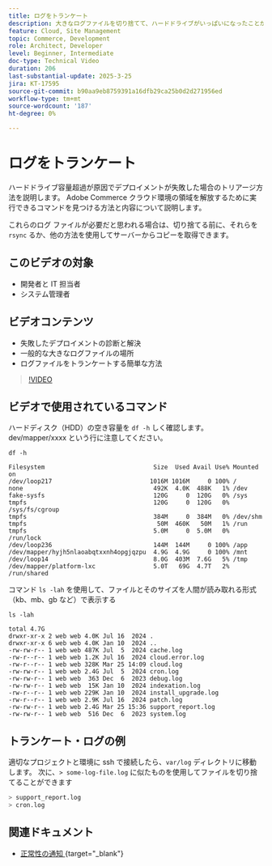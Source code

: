 ```yaml
---
title: ログをトランケート
description: 大きなログファイルを切り捨てて、ハードドライブがいっぱいになったことが原因でデプロイメントが失敗した場合の対処方法を説明します。
feature: Cloud, Site Management
topic: Commerce, Development
role: Architect, Developer
level: Beginner, Intermediate
doc-type: Technical Video
duration: 206
last-substantial-update: 2025-3-25
jira: KT-17595
source-git-commit: b90aa9eb8759391a16dfb29ca25b0d2d271956ed
workflow-type: tm+mt
source-wordcount: '187'
ht-degree: 0%

---
```


# ログをトランケート

ハードドライブ容量超過が原因でデプロイメントが失敗した場合のトリアージ方法を説明します。 Adobe Commerce クラウド環境の領域を解放するために実行できるコマンドを見つける方法と内容について説明します。

これらのログ ファイルが必要だと思われる場合は、切り捨てる前に、それらを `rsync` るか、他の方法を使用してサーバーからコピーを取得できます。

## このビデオの対象

- 開発者と IT 担当者
- システム管理者

## ビデオコンテンツ

- 失敗したデプロイメントの診断と解決
- 一般的な大きなログファイルの場所
- ログファイルをトランケートする簡単な方法

>[!VIDEO](https://video.tv.adobe.com/v/3454572?learn=on)


## ビデオで使用されているコマンド

ハードディスク（HDD）の空き容量を `df -h` しく確認します。 dev/mapper/xxxx という行に注意してください。

```SHELL
df -h

Filesystem                              Size  Used Avail Use% Mounted on
/dev/loop217                           1016M 1016M     0 100% /
none                                    492K  4.0K  488K   1% /dev
fake-sysfs                              120G     0  120G   0% /sys
tmpfs                                   120G     0  120G   0% /sys/fs/cgroup
tmpfs                                   384M     0  384M   0% /dev/shm
tmpfs                                    50M  460K   50M   1% /run
tmpfs                                   5.0M     0  5.0M   0% /run/lock
/dev/loop236                            144M  144M     0 100% /app
/dev/mapper/hyjh5nlaoabqtxxnh4opgjqzpu  4.9G  4.9G     0 100% /mnt
/dev/loop14                             8.0G  403M  7.6G   5% /tmp
/dev/mapper/platform-lxc                5.0T   69G  4.7T   2% /run/shared
```


コマンド `ls -lah` を使用して、ファイルとそのサイズを人間が読み取れる形式（kb、mb、gb など）で表示する

```SHELL
ls -lah

total 4.7G
drwxr-xr-x 2 web web 4.0K Jul 16  2024 .
drwxr-xr-x 6 web web 4.0K Jan 10  2024 ..
-rw-rw-r-- 1 web web 487K Jul  5  2024 cache.log
-rw-r--r-- 1 web web 1.2K Jul 16  2024 cloud.error.log
-rw-r--r-- 1 web web 328K Mar 25 14:09 cloud.log
-rw-rw-r-- 1 web web 2.4G Jul  5  2024 cron.log
-rw-rw-r-- 1 web web  363 Dec  6  2023 debug.log
-rw-rw-r-- 1 web web  15K Jan 10  2024 indexation.log
-rw-r--r-- 1 web web 229K Jan 10  2024 install_upgrade.log
-rw-r--r-- 1 web web 2.9K Jul 16  2024 patch.log
-rw-rw-r-- 1 web web 2.4G Mar 25 15:36 support_report.log
-rw-rw-r-- 1 web web  516 Dec  6  2023 system.log
```

## トランケート・ログの例

適切なプロジェクトと環境に ssh で接続したら、`var/log` ディレクトリに移動します。 次に、`> some-log-file.log` に似たものを使用してファイルを切り捨てることができます

```BASH
> support_report.log 
> cron.log 
```

## 関連ドキュメント

- [ 正常性の通知 ](https://experienceleague.adobe.com/en/docs/commerce-on-cloud/user-guide/dev-tools/integrations/health-notifications){target="_blank"}
